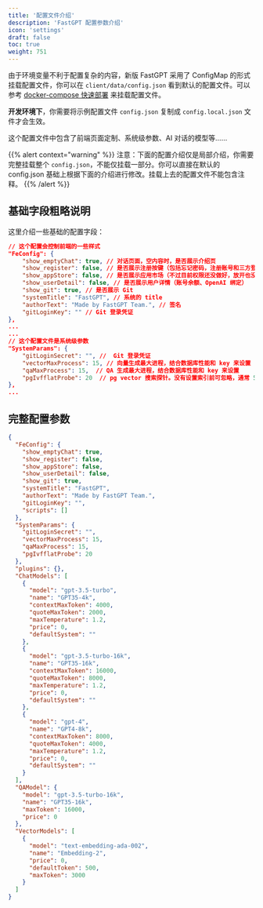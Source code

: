 ```yaml
---
title: '配置文件介绍'
description: 'FastGPT 配置参数介绍'
icon: 'settings'
draft: false
toc: true
weight: 751
---
```


由于环境变量不利于配置复杂的内容，新版 FastGPT 采用了 ConfigMap 的形式挂载配置文件，你可以在 `client/data/config.json` 看到默认的配置文件。可以参考 [docker-compose 快速部署](/docs/installation/docker/) 来挂载配置文件。

**开发环境下**，你需要将示例配置文件 `config.json` 复制成 `config.local.json` 文件才会生效。

这个配置文件中包含了前端页面定制、系统级参数、AI 对话的模型等……

{{% alert context="warning" %}}
注意：下面的配置介绍仅是局部介绍，你需要完整挂载整个 `config.json`，不能仅挂载一部分。你可以直接在默认的 config.json 基础上根据下面的介绍进行修改。挂载上去的配置文件不能包含注释。
{{% /alert %}}

## 基础字段粗略说明

这里介绍一些基础的配置字段：

```json
// 这个配置会控制前端的一些样式
"FeConfig": {
    "show_emptyChat": true, // 对话页面，空内容时，是否展示介绍页
    "show_register": false, // 是否展示注册按键（包括忘记密码，注册账号和三方登录）
    "show_appStore": false, // 是否展示应用市场（不过目前权限还没做好，放开也没用）
    "show_userDetail": false, // 是否展示用户详情（账号余额、OpenAI 绑定）
    "show_git": true, // 是否展示 Git
    "systemTitle": "FastGPT", // 系统的 title
    "authorText": "Made by FastGPT Team.", // 签名
    "gitLoginKey": "" // Git 登录凭证
},
...
...
// 这个配置文件是系统级参数
"SystemParams": {
    "gitLoginSecret": "", //  Git 登录凭证
    "vectorMaxProcess": 15, // 向量生成最大进程，结合数据库性能和 key 来设置
    "qaMaxProcess": 15,  // QA 生成最大进程，结合数据库性能和 key 来设置
    "pgIvfflatProbe": 20  // pg vector 搜索探针。没有设置索引前可忽略，通常 50w 组以上才需要设置。
},
...
```

## 完整配置参数

```json
{
  "FeConfig": {
    "show_emptyChat": true,
    "show_register": false,
    "show_appStore": false,
    "show_userDetail": false,
    "show_git": true,
    "systemTitle": "FastGPT",
    "authorText": "Made by FastGPT Team.",
    "gitLoginKey": "",
    "scripts": []
  },
  "SystemParams": {
    "gitLoginSecret": "",
    "vectorMaxProcess": 15,
    "qaMaxProcess": 15,
    "pgIvfflatProbe": 20
  },
  "plugins": {},
  "ChatModels": [
    {
      "model": "gpt-3.5-turbo",
      "name": "GPT35-4k",
      "contextMaxToken": 4000,
      "quoteMaxToken": 2000,
      "maxTemperature": 1.2,
      "price": 0,
      "defaultSystem": ""
    },
    {
      "model": "gpt-3.5-turbo-16k",
      "name": "GPT35-16k",
      "contextMaxToken": 16000,
      "quoteMaxToken": 8000,
      "maxTemperature": 1.2,
      "price": 0,
      "defaultSystem": ""
    },
    {
      "model": "gpt-4",
      "name": "GPT4-8k",
      "contextMaxToken": 8000,
      "quoteMaxToken": 4000,
      "maxTemperature": 1.2,
      "price": 0,
      "defaultSystem": ""
    }
  ],
  "QAModel": {
    "model": "gpt-3.5-turbo-16k",
    "name": "GPT35-16k",
    "maxToken": 16000,
    "price": 0
  },
  "VectorModels": [
    {
      "model": "text-embedding-ada-002",
      "name": "Embedding-2",
      "price": 0,
      "defaultToken": 500,
      "maxToken": 3000
    }
  ]
}
```
